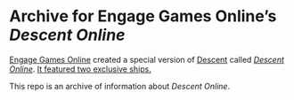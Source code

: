 # Archive for Engage Games Online’s <cite>Descent Online</cite>
[Engage Games Online](https://fallout.fandom.com/wiki/Engage_Games_Online) created a special version of [Descent](https://www.mobygames.com/game/descent) called [<cite>Descent Online</cite>](https://web.archive.org/web/20000302161719/http://www.gamesonline.com/games/descent.html). [It featured two exclusive ships.](https://descentbb.net/viewtopic.php?f=30&t=24548)

This repo is an archive of information about <cite>Descent Online</cite>.
